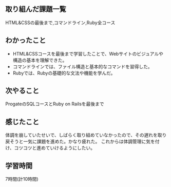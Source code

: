 ## 取り組んだ課題一覧
HTML&CSSの最後まで,コマンドライン,Ruby全コース

## わかったこと
+ HTML&CSSコースを最後まで学習したことで、Webサイトのビジュアルや構造の基本を理解できた。
+ コマンドラインでは、ファイル構造と基本的なコマンドを習得した。
+ Rubyでは、Rubyの基礎的な文法や機能を学んだ。

## 次やること
ProgateのSQLコースとRuby on Railsを最後まで

## 感じたこと
体調を崩していたせいで、しばらく取り組めていなかったので、その遅れを取り戻そうと一気に課題を進めた。かなり疲れた。
これからは体調管理に気を付け、コツコツと進めていけるようにしたい。

## 学習時間
7時間(計10時間)
